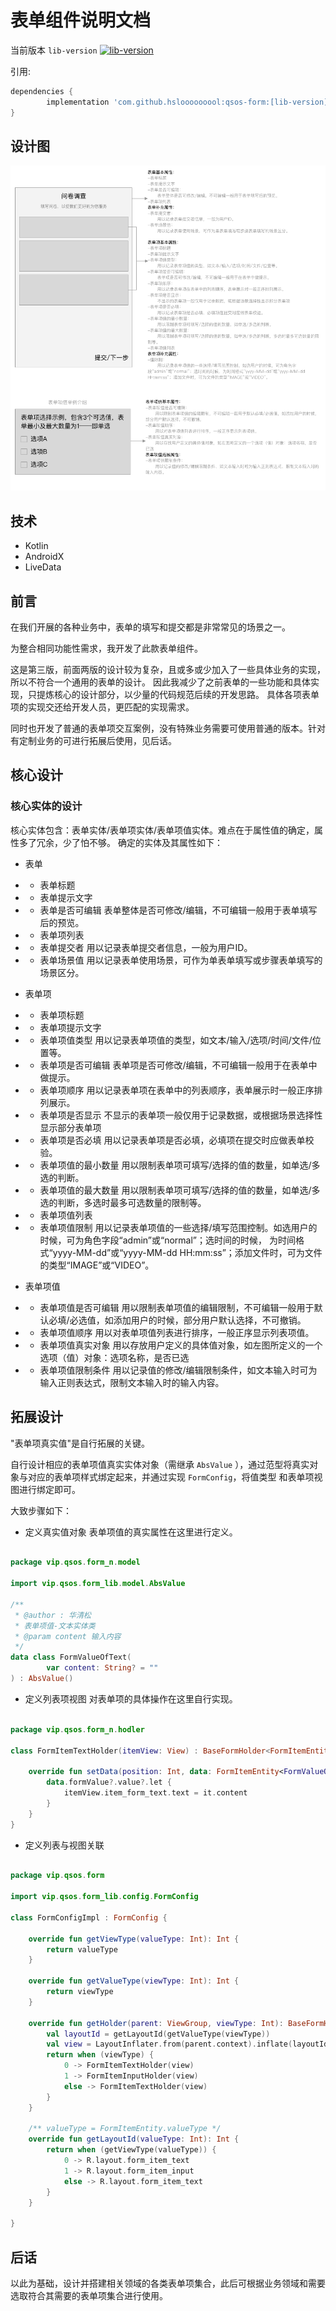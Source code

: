 # 表单组件说明文档

当前版本 `lib-version` [![lib-version](https://www.jitpack.io/v/hslooooooool/qsos-form.svg)](https://www.jitpack.io/#hslooooooool/qsos-form)

引用:

```groovy
dependencies {
        implementation 'com.github.hslooooooool:qsos-form:[lib-version]'
}
```

## 设计图
![表单设计图](./doc/png/表单设计图.png)

## 技术
- Kotlin
- AndroidX
- LiveData

## 前言
在我们开展的各种业务中，表单的填写和提交都是非常常见的场景之一。

为整合相同功能性需求，我开发了此款表单组件。

这是第三版，前面两版的设计较为复杂，且或多或少加入了一些具体业务的实现，所以不符合一个通用的表单的设计。
因此我减少了之前表单的一些功能和具体实现，只提炼核心的设计部分，以少量的代码规范后续的开发思路。
具体各项表单项的实现交还给开发人员，更匹配的实现需求。

同时也开发了普通的表单项交互案例，没有特殊业务需要可使用普通的版本。针对有定制业务的可进行拓展后使用，见后话。

## 核心设计
### 核心实体的设计
核心实体包含：表单实体/表单项实体/表单项值实体。难点在于属性值的确定，属性多了冗余，少了怕不够。
确定的实体及其属性如下：

- 表单
- - 表单标题
- - 表单提示文字
- - 表单是否可编辑
    表单整体是否可修改/编辑，不可编辑一般用于表单填写后的预览。
- - 表单项列表
- - 表单提交者
    用以记录表单提交者信息，一般为用户ID。
- - 表单场景值
    用以记录表单使用场景，可作为单表单填写或步骤表单填写的场景区分。

- 表单项
- - 表单项标题
- - 表单项提示文字
- - 表单项值类型
	用以记录表单项值的类型，如文本/输入/选项/时间/文件/位置等。
- - 表单项是否可编辑
	表单项是否可修改/编辑，不可编辑一般用于在表单中做提示。
- - 表单项顺序
	用以记录表单项在表单中的列表顺序，表单展示时一般正序排列展示。
- - 表单项是否显示
	不显示的表单项一般仅用于记录数据，或根据场景选择性显示部分表单项
- - 表单项是否必填
	用以记录表单项是否必填，必填项在提交时应做表单校验。
- - 表单项值的最小数量
	用以限制表单项可填写/选择的值的数量，如单选/多选的判断。
- - 表单项值的最大数量
	用以限制表单项可填写/选择的值的数量，如单选/多选的判断，多选时最多可选数量的限制等。
- - 表单项值列表
- - 表单项值限制
	用以记录表单项值的一些选择/填写范围控制。如选用户的时候，可为角色字段“admin”或“normal”；选时间的时候，
	为时间格式“yyyy-MM-dd”或“yyyy-MM-dd HH:mm:ss”；添加文件时，可为文件的类型“IMAGE”或“VIDEO”。

- 表单项值
- - 表单项值是否可编辑
    用以限制表单项值的编辑限制，不可编辑一般用于默认必填/必选值，如添加用户的时候，部分用户默认选择，不可撤销。
- - 表单项值顺序
	用以对表单项值列表进行排序，一般正序显示列表项值。
- - 表单项值真实对象
	用以存放用户定义的具体值对象，如左图所定义的一个选项（值）对象：选项名称，是否已选
- - 表单项值限制条件
	用以记录值的修改/编辑限制条件，如文本输入时可为输入正则表达式，限制文本输入时的输入内容。

## 拓展设计
"表单项真实值"是自行拓展的关键。

自行设计相应的表单项值真实实体对象（需继承 `AbsValue` ），通过范型将真实对象与对应的表单项样式绑定起来，并通过实现 `FormConfig`，将值类型
和表单项视图进行绑定即可。

大致步骤如下：

- 定义真实值对象
表单项值的真实属性在这里进行定义。

```kotlin

package vip.qsos.form_n.model

import vip.qsos.form_lib.model.AbsValue

/**
 * @author : 华清松
 * 表单项值-文本实体类
 * @param content 输入内容
 */
data class FormValueOfText(
        var content: String? = ""
) : AbsValue()
```

- 定义列表项视图
对表单项的具体操作在这里自行实现。

```kotlin

package vip.qsos.form_n.hodler

class FormItemTextHolder(itemView: View) : BaseFormHolder<FormItemEntity<FormValueOfText>, FormValueOfText>(itemView) {

    override fun setData(position: Int, data: FormItemEntity<FormValueOfText>) {
        data.formValue?.value?.let {
            itemView.item_form_text.text = it.content
        }
    }
}
```

- 定义列表与视图关联

```kotlin

package vip.qsos.form

import vip.qsos.form_lib.config.FormConfig

class FormConfigImpl : FormConfig {

    override fun getViewType(valueType: Int): Int {
        return valueType
    }

    override fun getValueType(viewType: Int): Int {
        return viewType
    }

    override fun getHolder(parent: ViewGroup, viewType: Int): BaseFormHolder<*, *> {
        val layoutId = getLayoutId(getValueType(viewType))
        val view = LayoutInflater.from(parent.context).inflate(layoutId, parent, false)
        return when (viewType) {
            0 -> FormItemTextHolder(view)
            1 -> FormItemInputHolder(view)
            else -> FormItemTextHolder(view)
        }
    }

    /** valueType = FormItemEntity.valueType */
    override fun getLayoutId(valueType: Int): Int {
        return when (getViewType(valueType)) {
            0 -> R.layout.form_item_text
            1 -> R.layout.form_item_input
            else -> R.layout.form_item_text
        }
    }

}
```

## 后话
以此为基础，设计并搭建相关领域的各类表单项集合，此后可根据业务领域和需要选取符合其需要的表单项集合进行使用。